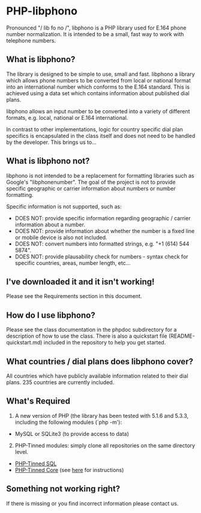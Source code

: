 # PHP-libphono

Pronounced "/ lib fo no /", libphono is a PHP library used for E.164 phone number normalization. It is intended to be a small, fast way to work with telephone numbers.

## What is libphono?

The library is designed to be simple to use, small and fast. libphono a library which allows phone numbers to be converted from local or national format into an international number which conforms to the E.164 standard. This is achieved using a data set which contains information about published dial plans.

libphono allows an input number to be converted into a variety of different formats, e.g. local, national or E.164 international.

In contrast to other implementations, logic for country specific dial plan specifics is encapsulated in the class itself and does not need to be handled by the developer. This brings us to...

## What is libphono not?

libphono is not intended to be a replacement for formatting libraries such as Google's "libphonenumber".  The goal of the project is not to provide specific geographic or carrier information about numbers or number formatting.

Specific information is not supported, such as:
* DOES NOT: provide specific information regarding geographic / carrier information about a number.
* DOES NOT: provide information about whether the number is a fixed line or mobile device is also not included.
* DOES NOT: convert numbers into formatted strings, e.g. "+1 (614) 544 5874".
* DOES NOT: provide plausability check for numbers - syntax check for specific countries, areas, number length, etc…

## I've downloaded it and it isn't working!

Please see the Requirements section in this document.

## How do I use libphono?

Please see the class documentation in the phpdoc subdirectory for a description of how to use the class. There is also a quickstart file (README-quickstart.md) included in the repository to help you get started.

## What countries / dial plans does libphono cover?

All countries which have publicly available information related to their dial plans. 235 countries are currently included.

## What's Required

1) A new version of PHP (the library has been tested with 5.1.6 and 5.3.3, including the following modules (`php -m'):
- MySQL or SQLite3 (to provide access to data)
2) PHP-Tinned modules: simply clone all repositories on the same directory level.
- [PHP-Tinned SQL](https://github.com/tinned-software/PHP-Tinned-SQL)
- [PHP-Tinned Core](https://github.com/tinned-software/PHP-Tinned-Core) (see [here](https://github.com/tinned-software/PHP-Tinned-Core/#using-the-tinned-core-with-other-modules) for instructions)

## Something not working right?

If there is missing or you find incorrect information please contact us.
